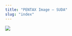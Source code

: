 ```yaml
---
title: "PENTAX Image – SUDA"
slug: "index"
---
```


[![](/wp-content/2011/12/52-300x225.jpg)](/wp-content/2011/12/52.jpg)